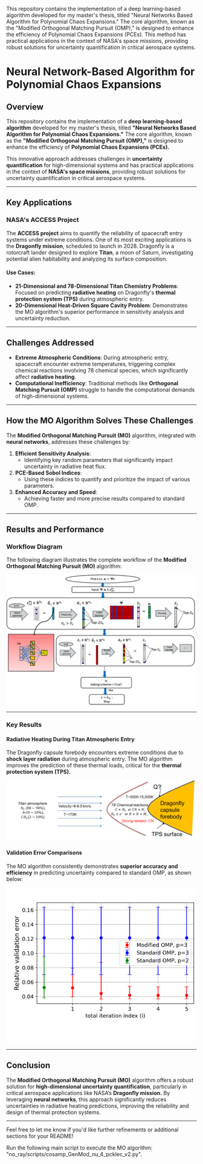 This repository contains the implementation of a deep learning-based algorithm developed for my master's thesis, titled "Neural Networks Based Algorithm for Polynomial Chaos Expansions." The core algorithm, known as the "Modified Orthogonal Matching Pursuit (OMP)," is designed to enhance the efficiency of Polynomial Chaos Expansions (PCEs). This method has practical applications in the context of NASA's space missions, providing robust solutions for uncertainty quantification in critical aerospace systems.

# Neural Network-Based Algorithm for Polynomial Chaos Expansions

## Overview

This repository contains the implementation of a **deep learning-based algorithm** developed for my master's thesis, titled **"Neural Networks Based Algorithm for Polynomial Chaos Expansions."** The core algorithm, known as the **"Modified Orthogonal Matching Pursuit (OMP),"** is designed to enhance the efficiency of **Polynomial Chaos Expansions (PCEs).** 

This innovative approach addresses challenges in **uncertainty quantification** for high-dimensional systems and has practical applications in the context of **NASA's space missions**, providing robust solutions for uncertainty quantification in critical aerospace systems.

---

## Key Applications

### NASA's ACCESS Project

The **ACCESS project** aims to quantify the reliability of spacecraft entry systems under extreme conditions. One of its most exciting applications is the **Dragonfly mission**, scheduled to launch in 2028. Dragonfly is a rotorcraft lander designed to explore **Titan**, a moon of Saturn, investigating potential alien habitability and analyzing its surface composition.

#### Use Cases:
- **21-Dimensional and 78-Dimensional Titan Chemistry Problems**: Focused on predicting **radiative heating** on Dragonfly's **thermal protection system (TPS)** during atmospheric entry.
- **20-Dimensional Heat-Driven Square Cavity Problem**: Demonstrates the MO algorithm's superior performance in sensitivity analysis and uncertainty reduction.

---

## Challenges Addressed

- **Extreme Atmospheric Conditions**: During atmospheric entry, spacecraft encounter extreme temperatures, triggering complex chemical reactions involving 78 chemical species, which significantly affect **radiative heating**.
- **Computational Inefficiency**: Traditional methods like **Orthogonal Matching Pursuit (OMP)** struggle to handle the computational demands of high-dimensional systems.

---

## How the MO Algorithm Solves These Challenges

The **Modified Orthogonal Matching Pursuit (MO)** algorithm, integrated with **neural networks**, addresses these challenges by:

1. **Efficient Sensitivity Analysis**:
   - Identifying key random parameters that significantly impact uncertainty in radiative heat flux.
2. **PCE-Based Sobol Indices**:
   - Using these indices to quantify and prioritize the impact of various parameters.
3. **Enhanced Accuracy and Speed**:
   - Achieving faster and more precise results compared to standard OMP.

---

## Results and Performance

### Workflow Diagram
The following diagram illustrates the complete workflow of the **Modified Orthogonal Matching Pursuit (MO)** algorithm:

![MO Algorithm Workflow](./MO_flowchart.png)

---

### Key Results

#### Radiative Heating During Titan Atmospheric Entry
The Dragonfly capsule forebody encounters extreme conditions due to **shock layer radiation** during atmospheric entry. The MO algorithm improves the prediction of these thermal loads, critical for the **thermal protection system (TPS).**

![Dragonfly Capsule Forebody](./TPS.png)

#### Validation Error Comparisons
The MO algorithm consistently demonstrates **superior accuracy and efficiency** in predicting uncertainty compared to standard OMP, as shown below:

![Validation Error Comparison](./ttn78_errbrs.png)

---

## Conclusion

The **Modified Orthogonal Matching Pursuit (MO)** algorithm offers a robust solution for **high-dimensional uncertainty quantification**, particularly in critical aerospace applications like NASA’s **Dragonfly mission.** By leveraging **neural networks**, this approach significantly reduces uncertainties in radiative heating predictions, improving the reliability and design of thermal protection systems.

---

Feel free to let me know if you'd like further refinements or additional sections for your README!



Run the following main script to execute the MO algorithm: "no_ray/scripts/cosamp_GenMod_nu_4_pcklec_v2.py".

